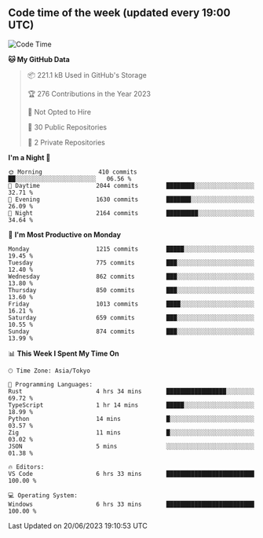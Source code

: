 ## Code time of the week (updated every 19:00 UTC)

<!--START_SECTION:waka-->
![Code Time](http://img.shields.io/badge/Code%20Time-1%2C885%20hrs%2016%20mins-blue)

**🐱 My GitHub Data** 

> 📦 221.1 kB Used in GitHub's Storage 
 > 
> 🏆 276 Contributions in the Year 2023
 > 
> 🚫 Not Opted to Hire
 > 
> 📜 30 Public Repositories 
 > 
> 🔑 2 Private Repositories 
 > 
**I'm a Night 🦉** 

```text
🌞 Morning                410 commits         ██░░░░░░░░░░░░░░░░░░░░░░░   06.56 % 
🌆 Daytime                2044 commits        ████████░░░░░░░░░░░░░░░░░   32.71 % 
🌃 Evening                1630 commits        ███████░░░░░░░░░░░░░░░░░░   26.09 % 
🌙 Night                  2164 commits        █████████░░░░░░░░░░░░░░░░   34.64 % 
```
📅 **I'm Most Productive on Monday** 

```text
Monday                   1215 commits        █████░░░░░░░░░░░░░░░░░░░░   19.45 % 
Tuesday                  775 commits         ███░░░░░░░░░░░░░░░░░░░░░░   12.40 % 
Wednesday                862 commits         ███░░░░░░░░░░░░░░░░░░░░░░   13.80 % 
Thursday                 850 commits         ███░░░░░░░░░░░░░░░░░░░░░░   13.60 % 
Friday                   1013 commits        ████░░░░░░░░░░░░░░░░░░░░░   16.21 % 
Saturday                 659 commits         ███░░░░░░░░░░░░░░░░░░░░░░   10.55 % 
Sunday                   874 commits         ███░░░░░░░░░░░░░░░░░░░░░░   13.99 % 
```


📊 **This Week I Spent My Time On** 

```text
🕑︎ Time Zone: Asia/Tokyo

💬 Programming Languages: 
Rust                     4 hrs 34 mins       █████████████████░░░░░░░░   69.72 % 
TypeScript               1 hr 14 mins        █████░░░░░░░░░░░░░░░░░░░░   18.99 % 
Python                   14 mins             █░░░░░░░░░░░░░░░░░░░░░░░░   03.57 % 
Zig                      11 mins             █░░░░░░░░░░░░░░░░░░░░░░░░   03.02 % 
JSON                     5 mins              ░░░░░░░░░░░░░░░░░░░░░░░░░   01.38 % 

🔥 Editors: 
VS Code                  6 hrs 33 mins       █████████████████████████   100.00 % 

💻 Operating System: 
Windows                  6 hrs 33 mins       █████████████████████████   100.00 % 
```


 Last Updated on 20/06/2023 19:10:53 UTC
<!--END_SECTION:waka-->